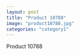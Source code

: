 ```yaml
---
layout: post
title: "Product 10788"
image: "product10788.jpg"
categories: "category1"
---
```

Product 10788
